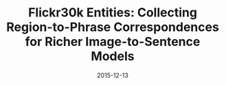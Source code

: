 ---
title: "Flickr30k Entities: Collecting Region-to-Phrase Correspondences for Richer Image-to-Sentence Models"
collection: publications
permalink: /publication/2015-12-13-plummer_flickr30kEntities
excerpt: 'This paper presents Flickr30k Entities, which augments the 158k captions from Flickr30k with 244k coreference chains linking mentions of the same entities in images, as well as 276k manually annotated bounding boxes corresponding to each entity. We present experiments demonstrating the usefulness of our annotations for text-to-image reference resolution, or the task of localizing textual entity mentions in an image, and for bidirectional image-sentence retrieval.'
date: 2015-12-13
venue: 'International Conference on Computer Vision'
paperurl: 'https://cmcervantes.github.io/files/plummer_2015_flickr30kEntities.pdf'
citation: 'B. Plummer, L. Wang, C. Cervantes, J. Caicedo, J. Hockenmaier, &amp; S. Lazebnik. (2015) Flickr30k Entities: Collecting Region-to-Phrase Correspondences for Richer Image-to-Sentence Models. International Conference on Computer Vision (ICCV)'
---